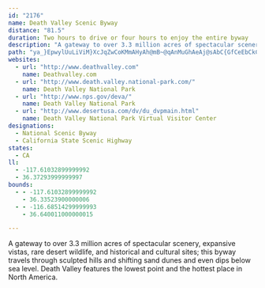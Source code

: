 ```yaml
---
id: "2176"
name: Death Valley Scenic Byway
distance: "81.5"
duration: Two hours to drive or four hours to enjoy the entire byway
description: "A gateway to over 3.3 million acres of spectacular scenery, expansive vistas, rare desert wildlife, and historical and cultural sites; this byway travels through sculpted hills and shifting sand dunes and even dips below sea level. Death Valley features the lowest point and the hottest place in North America."
path: "ya_}EpwylUuLiViM}XcJqZwCoKMmAHyAh@mB~@qAnMuGhAeAj@sAbC{GfCeEbCkCn^aVzCkAzCk@|ISpCYpB]bOuDx@_@|AkAt@yA~@cHb@qBXy@t@eApGuGn@w@H[He@Cq@uAgDOmBDuBn@}Ah@g@~CmBbAe@|@MnAL~DdBfAFhAWr@u@fJcMnA_Cx@wDH_Bc@cP_@uBoAsDo@eDDaCXeCxHe_@b@yDDuBKcCUoB}BmIEy@N{AdAyBTw@LaAHkCXgAb@s@j@q@~@g@t@SvBYx@_@hAoAb@cANeADcAe@iKwAwJBkAh@gBh@q@~@g@~De@bAc@^[X_@Rm@dAgE|@kAj@_@rAQbEPb@Kr@e@Z_@Vm@Ls@BeAIy@e@yAYg@c@Yk@_@o@KgCLaIlFqAxB]x@m@v@a@RaAEq@w@Mo@Bk@bAyCJ{DRs@x@_BTwAMyAuAaByAw@uHoCs@Qq@Fq@j@w@dC_@d@i@Li@?_Ay@mD_GwAaAq@K}APuAjAs@`AmAp@oAD}GkA_Ac@y@aAUm@]kCDy@VmAbB{EJyBc@_ByB{COwABm@ZqA^g@h@Yv@KzAL~KvBxA?~AK~Ae@~@g@|GkE|@_@|@MrBDlEzAdANxAOlAo@t@_An@qBHgAAsCLaBvAwDt@uCxLw_@d@s@b@_@hCaAhAcAZeAf@uChAyCpAsBxJiLd@}@\\mAJmBKsBYgAc@_A{@aAg@]oA_@y@_@c@g@_@sA?eBHg@bAyBHs@CkAIg@e@w@i@a@u@U{EPaBe@_E_Be@[u@_Ai@qAOgA?q@DyAZcCUyD?qEY{AiCgGEeADkAnAsCNu@RyEF_FGgAUmAqB_JKgABYJYdBeCLs@IaCDyAfByFlD}Nd@kApGgLTm@ZsB@yCN_Bt@aBlAcAdBi@`HwA|WsD~@_@h@e@^gALmAYsCy@mCwDaK}AkCiNwSm@qAYsAO{AHgCnE}XdLow@DuBGeBaDe[_@mHyQahG_S{`HO_DUsBqD}WI{AEqBDgBrA_NDgBE{CUsBsC{PsBcPc@sBgDsOmGuPk@oDI{BDqCxBka@VcSh@aFtAoJhCuT|AgLT{@v@sBfAeB|AmAbHsElAqA^q@r@iBPy@RgBBwBEy@]mBiAmCsA_B_BgAw@Y}I}BoB{AoAwBm@cCUyB?}@HgBdBoMB_AIwBYmBUu@y@kB}@eAkL{HuA{AsAiBwGuMmB{ByCgBsPyFoB{AuAiBkB{EeAuDaBeDgAgAoAi@mAO}FQmB[_DwAeHaG_CwAgDAcDZiE|AyARiB?wBm@sGmDaBk@wBSmNDgJq@eXaD_Ds@mH_CuIyBgsBcTgEs@yFyAwHsAmA]iEuFaD_BcBuAo@W_DMcAWwHuCeS}EiYsScB}@u@u@k@wBImCp@aEAeAIg@m@wAkAaBo@k@gD_AoBSoAF}@AeA_@_LmKqKiGiA}@kE_Fo@iAiD{K{Nw\\cCsEsAmByDqEqAaAoGsDwFyAmBu@cG}DwHiEc\\mPoEkBoNoEoNaDyHyCqDeAmGaCwEqAkOuGe[oLsBi@qa@cEcOeCmj@aMyy@}Rwh@uKyBSeOI}BOwUmDyf@sIud@_BwYaDmDq@wXcIy]yIeDeA}DgBiQ{IyTgKct@e^ovAoq@uT_L_GgE_EaE{E_GshFkfHoBsBwEsCkAcAcBoBiAeBcB_Do@sBs@uDMyAEsCBiBhCm_@x@mFlA{EjKcZ~ByH~@{ELoCIyFaIaj@o@_GWyGB}KHuKZaIV_DnB}Q~AgJzBmIxJeYx@gD\\wCJyDEuBe@mDcAsDmBmDqq@o}@}DaG_@_As@eCcA{Gu@mCcB{CqHkLcAaBuAaDw@yBaKw_@oBaFcdCyfEcAkCq@qCa@sDIoDNkEr@{Ez@mCpAkCzCoDdNgL`EsDbEuElEsGzGoL`JsNhDiGhCsGhBqFdCoJfAuGfBaNn@eDx@oCbAeCxCoFf_@kd@t[}a@dKoNhRgXr[ke@jDkEdT}UvD{ExGoKvD_HrDmIbBcFvCkKxBaJbCsOlFwd@hAsHvBiHtA_D|CmFnAuCvAiElFqUxBiO\\aBlA_ElAsBtEyGpAcCfAkClE{LpB{DjBmCfGsHbDmDtScQ|CqDbBsChA{BvF{O|B_IzBiLbCiOxAsFlA_DfFaKhCiLlB_ExByCzA{A`CeBxAy@~Am@~IsBnAe@xAy@hGmFjC_DhDaGdK}WrCuIrDoNn@mB~AcDjBsBlAcA`By@fGeChDw@nMoArA]~EgBzIyE|F_EpEgEhGcHpEmDr@e@hD_B|DeAdb@gHhDm@dKqCvDa@pGE|Nx@tGDdUmApSsDhD_@`EKdADpCVbGz@|CLnCGxASrG}A`GyBj]ePfEyBjJsGnBs@vBm@v@IjNSlAKfDa@pDeA~EaCrg@o]rAi@lFwAlCUbBLd@Px@`@fA~@tAjB`B`BjFxDfCx@d@FbBE~@QpAg@dA{@pHsHz@s@tBy@xCq@li@cGnSw@rE{@nKeDhBYlMCtISlWaA|Ek@fGaBlDiBhFiEpCmDxE{HbA_CrA{FvEiVPgALoBOoDMq@i@sAy@y@oCeBmAgAeEgHy@{AS}@EaCNaElDgSd@iA~@oAbBu@~M_FxDgB|@s@n@eAlA_GbAmBjAkAfE{Ch@m@|EaHx@eCtAaGvBeHzAwHpCyI`Ls`@|GcUzB{E~BkD|DyDbIaF|QmKzGgE|[{QvL}H~AiBbLcOvLaJ~FuDxBwBlA}Ala@ox@rD_IlByF`Lcj@hE}Q~H}_@n@gCfBsEdBmC~BeCxA{@`GoBlCmB~@gAbAeBnCcJpBeFjOqUdAyAfCwBrIgFvBaBlAsA`BgCpBqDzAaD|AmFb@oCrJi}@XgBl@wB~@yB~B{Cjm@ui@|FqGrDaD|DmCdL{GxCsBjFkEpOaQ`CoDtBaEh@qAb@gBnAgGfEgV|EsUnAyHb@uGIwGU}Bg@}BsBgHsCaIyAiDcVi`@{N_SiBwByB{B_H}FmKqIiBqByBsDSaA?_Cb@aDjBuIf@}Gd@qK"
websites:
  - url: "http://www.deathvalley.com"
    name: Deathvalley.com
  - url: "http://www.death.valley.national-park.com/"
    name: Death Valley National Park
  - url: "http://www.nps.gov/deva/"
    name: Death Valley National Park
  - url: "http://www.desertusa.com/dv/du_dvpmain.html"
    name: Death Valley National Park Virtual Visitor Center
designations:
  - National Scenic Byway
  - California State Scenic Highway
states:
  - CA
ll:
  - -117.61032899999992
  - 36.37293999999997
bounds:
  - - -117.61032899999992
    - 36.33523900000006
  - - -116.68514299999993
    - 36.640011000000015

---
```


A gateway to over 3.3 million acres of spectacular scenery, expansive vistas, rare desert wildlife, and historical and cultural sites; this byway travels through sculpted hills and shifting sand dunes and even dips below sea level. Death Valley features the lowest point and the hottest place in North America.
